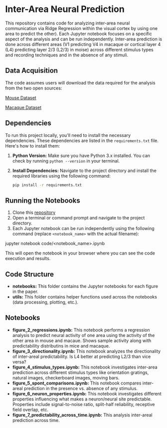 # **Inter-Area Neural Prediction**

This repository contains code for analyzing inter-area neural communication via Ridge Regression within the visual cortex by using one area to predict the other). Each Jupyter notebook focuses on a specific aspect of the analysis and can be run independently. Inter-area prediction is done across different areas (V1 predicting V4 in macaque or cortical layer 4 (L4) predicting layer 2/3 (L2/3) in moise) across different stimulus types and recording techniques and in the absence of any stimuli. 

## **Data Acquisition**

The code assumes users will download the data required for the analysis from the two open sources:

[Mouse Dataset](https://figshare.com/articles/dataset/Recordings_of_ten_thousand_neurons_in_visual_cortex_in_response_to_2_800_natural_images/6845348?file=12462734)

[Macaque Dataset](https://gin.g-node.org/NIN/V1_V4_1024_electrode_resting_state_data)


## **Dependencies**

To run this project locally, you'll need to install the necessary dependencies. These dependencies are listed in the `requirements.txt` file. Here's how to install them:

1. **Python Version:** Make sure you have Python 3.x installed. You can check by running `python --version` in your terminal.

2. **Install Dependencies:** Navigate to the project directory and install the required libraries using the following command:
   ```bash
   pip install -r requirements.txt


## **Running the Notebooks**

1. Clone this [repository](https://github.com/4sdch/inter-area-neural-prediction)
2. Open a terminal or command prompt and navigate to the project directory.
3. Each Jupyter notebook can be run independently using the following command (replace `<notebook_name>` with the actual filename):

jupyter notebook code/<notebook_name>.ipynb

This will open the notebook in your browser where you can see the code execution and results.

## Code Structure

* **notebooks:** This folder contains the Jupyter notebooks for each figure in the paper.
* **utils:** This folder contains helper functions used across the notebooks (data processing, plotting, etc.).

## Notebooks

* **figure_2_regressions.ipynb:** This notebook performs a regression analysis to predict neural activity of one area using the activity of the other area in mouse and macaue. Shows sample activity along with predictability distributins in mice and macaque.
* **figure_3_directionality.ipynb:** This notebook analyzes the directionality of inter-areal predictability. Is L4 better at predicting L2/3 than vice versa?
* **figure_4_stimulus_types.ipynb:**  This notebook investigates inter-area prediction across different stimulus types like orientation gratings, natural images, checkerboard images, moving bars.
* **figure_5_spont_comparisons.ipynb:** This notebook compares inter-areal prediction in the presence vs. absence of any stimulus.
* **figure_6_neuron_properties.ipynb:** This notebook investigates different properties influencing what makes a neuron/neural site predictable. Properties include signal-to-noise ratio, split-half reliability, receptive field overlap, etc.
* **figure_7_predictability_across_time.ipynb:** This analysis inter-areal prediction across time.
